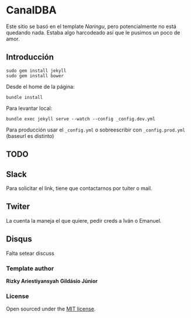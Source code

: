 # CanalDBA

Este sitio se basó en el template _Naringu_, pero potencialmente no está quedando nada. Estaba algo harcodeado así que le pusimos un poco de amor.

## Introducción


```
sudo gem install jekyll
sudo gem install bower
```

Desde el home de la página:

```
bundle install 
```



Para levantar local:

```
bundle exec jekyll serve --watch --config _config.dev.yml
```

Para producción usar el `_config.yml` o sobreescribir con `_config.prod.yml`
(baseurl es distinto)




## TODO

## Slack

Para solicitar el link, tiene que contactarnos por tuiter o mail.

## Twiter

La cuenta la maneja el que quiere, pedir creds a Iván o Emanuel.

## Disqus

Falta setear discuss

### Template author
**Rizky Ariestiyansyah**
**Gildásio Júnior** 
### License
Open sourced under the [MIT license](LICENSE.md).
